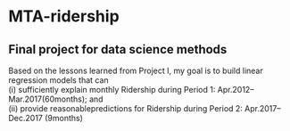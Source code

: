 # MTA-ridership
## Final project for data science methods

Based on the lessons learned from Project I, my goal is to build linear regression models that can <br/>
(i) sufficiently explain monthly Ridership during Period 1: Apr.2012–Mar.2017(60months); and <br/>
(ii) provide reasonablepredictions for Ridership during Period 2: Apr.2017–Dec.2017 (9months) <br/>
